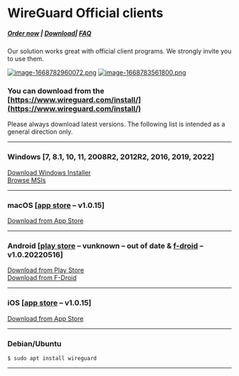 # WireGuard Official clients

##### [Order now](https://puqcloud.com/index.php?rp=/store/puqvpn) | [Download](https://download.puqcloud.com/cp/puqvpncp/)| [FAQ](https://faq.puqcloud.com)

Our solution works great with official client programs. We strongly invite you to use them.

[![image-1668782960072.png](https://doc.puq.info/uploads/images/gallery/2022-11/scaled-1680-/image-1668782960072.png)](https://puqcloud.com/index.php?rp=/store/puqvpn "https://puqcloud.com/index.php?rp=/store/puqvpn") [![image-1668783561800.png](https://doc.puq.info/uploads/images/gallery/2022-11/scaled-1680-/image-1668783561800.png)](https://www.wireguard.com/ "https://www.wireguard.com/")

### You can download from the [https://www.wireguard.com/install/](https://www.wireguard.com/install/)

Please always download latest versions. The following list is intended as a general direction only.

- - - - - -

### Windows [7, 8.1, 10, 11, 2008R2, 2012R2, 2016, 2019, 2022]

[Download Windows Installer](https://download.wireguard.com/windows-client/wireguard-installer.exe)  
[Browse MSIs](https://download.wireguard.com/windows-client/)

- - - - - -

### macOS [[app store](https://itunes.apple.com/us/app/wireguard/id1451685025?ls=1&mt=12) – v1.0.15]

[Download from App Store](https://itunes.apple.com/us/app/wireguard/id1451685025?ls=1&mt=12)

- - - - - -

### Android [[play store](https://play.google.com/store/apps/details?id=com.wireguard.android) – vunknown – out of date &amp; [f-droid](https://f-droid.org/en/packages/com.wireguard.android/) – v1.0.20220516]

[Download from Play Store](https://play.google.com/store/apps/details?id=com.wireguard.android)  
[Download from F-Droid](https://f-droid.org/en/packages/com.wireguard.android/)
- - - - - -

### iOS [[app store](https://itunes.apple.com/us/app/wireguard/id1441195209?ls=1&mt=8) – v1.0.15]

[Download from App Store](https://itunes.apple.com/us/app/wireguard/id1441195209?ls=1&mt=8)

- - - - - -

### Debian/Ubuntu

```
$ sudo apt install wireguard

```
- - - - - -
